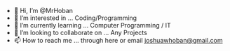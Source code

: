 - 👋 Hi, I’m @MrHoban
- 👀 I’m interested in ... Coding/Programming 
- 🌱 I’m currently learning ... Computer Programming / IT
- 💞️ I’m looking to collaborate on ... Any Projects 
- 📫 How to reach me ... through here or email joshuawhoban@gmail.com

<!---
MrHoban/MrHoban is a ✨ special ✨ repository because its `README.md` (this file) appears on your GitHub profile.
You can click the Preview link to take a look at your changes.
--->
